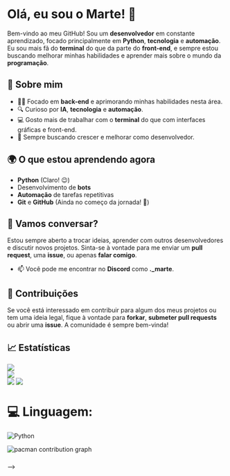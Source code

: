 # Olá, eu sou o **Marte**! 🚀

Bem-vindo ao meu GitHub! Sou um **desenvolvedor** em constante aprendizado, focado principalmente em **Python**, **tecnologia** e **automação**. Eu sou mais fã do **terminal** do que da parte do **front-end**, e sempre estou buscando melhorar minhas habilidades e aprender mais sobre o mundo da **programação**.

## 🚀 Sobre mim
- 👨‍💻 Focado em **back-end** e aprimorando minhas habilidades nesta área.
- 🔍 Curioso por **IA**, **tecnologia** e **automação**.
- 💻 Gosto mais de trabalhar com o **terminal** do que com interfaces gráficas e front-end.
- 🌱 Sempre buscando crescer e melhorar como desenvolvedor.

## 🌍 O que estou aprendendo agora
- **Python** (Claro! 😉)
- Desenvolvimento de **bots**
- **Automação** de tarefas repetitivas
- **Git** e **GitHub** (Ainda no começo da jornada! 🚀)

## 💬 Vamos conversar?
Estou sempre aberto a trocar ideias, aprender com outros desenvolvedores e discutir novos projetos. Sinta-se à vontade para me enviar um **pull request**, uma **issue**, ou apenas **falar comigo**.

- 📫 Você pode me encontrar no **Discord** como **._marte**.

## 🚀 Contribuições
Se você está interessado em contribuir para algum dos meus projetos ou tem uma ideia legal, fique à vontade para **forkar**, **submeter pull requests** ou abrir uma **issue**. A comunidade é sempre bem-vinda!

## 📈 Estatísticas
![](https://github-readme-stats.vercel.app/api?username=MartePy&theme=dark&hide_border=false&include_all_commits=false&count_private=false)<br/>
![](https://nirzak-streak-stats.vercel.app/?user=MartePy&theme=dark&hide_border=false)<br/>
![](https://github-readme-stats.vercel.app/api/top-langs/?username=MartePy&theme=dark&hide_border=false&include_all_commits=false&count_private=false&layout=compact)
[![](https://visitcount.itsvg.in/api?id=MartePy&icon=0&color=0)](https://visitcount.itsvg.in)

# 💻 Linguagem:
![Python](https://img.shields.io/badge/python-3670A0?style=for-the-badge&logo=python&logoColor=ffdd54)

<picture>
  <source media="(prefers-color-scheme: dark)" srcset="https://raw.githubusercontent.com/MartePy/MartePy/output/pacman-contribution-graph-dark.svg">
  <source media="(prefers-color-scheme: light)" srcset="https://raw.githubusercontent.com/MartePy/MartePy/output/pacman-contribution-graph.svg">
  <img alt="pacman contribution graph" src="https://raw.githubusercontent.com/MartePy/MartePy/output/pacman-contribution-graph.svg">
</picture>

###
<!-- Proudly created with GPRM ( https://gprm.itsvg.in ) -->
-->
